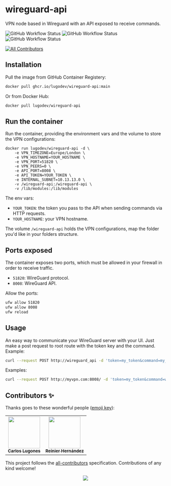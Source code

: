 # wireguard-api

VPN node based in Wireguard with an API exposed to receive commands.

![GitHub Workflow Status](https://img.shields.io/github/workflow/status/ragnarok22/wireguard-api/Release?label=Release)
![GitHub Workflow Status](https://img.shields.io/github/workflow/status/ragnarok22/wireguard-api/Publish%20Docker%20image?label=Docker%20image)
![GitHub Workflow Status](https://img.shields.io/github/workflow/status/ragnarok22/wireguard-api/GitHub%20Package?label=GitHub%20Package)

<!-- ALL-CONTRIBUTORS-BADGE:START - Do not remove or modify this section -->
[![All Contributors](https://img.shields.io/badge/all_contributors-2-orange.svg?style=flat-square)](#contributors)
<!-- ALL-CONTRIBUTORS-BADGE:END -->

## Installation

Pull the image from GitHub Container Registery:

```bash
docker pull ghcr.io/lugodev/wireguard-api:main
```

Or from Docker Hub:

```bash
docker pull lugodev/wireguard-api
```

## Run the container

Run the container, providing the environment vars and the volume to store the VPN configurations:

```
docker run lugodev/wireguard-api -d \
    -e VPN_TIMEZONE=Europe/London \
    -e VPN_HOSTNAME=YOUR_HOSTNAME \
    -e VPN_PORT=51820 \
    -e VPN_PEERS=0 \
    -e API_PORT=8008 \
    -e API_TOKEN=YOUR_TOKEN \
    -e INTERNAL_SUBNET=10.13.13.0 \
    -v /wireguard-api:/wireguard-api \
    -v /lib/modules:/lib/modules
```

The env vars:
* `YOUR_TOKEN`: the token you pass to the API when sending commands via HTTP requests.
* `YOUR_HOSTNAME`: your VPN hostname.

The volume `/wireguard-api` holds the VPN configurations, map the folder you'd like in your folders structure.

## Ports exposed

The container exposes two ports, which must be allowed in your firewall in order to receive traffic.

* `51820`: WireGuard protocol.
* `8008`: WireGuard API.

Allow the ports:

```bash
ufw allow 51820
ufw allow 8008
ufw reload
```

## Usage

An easy way to communicate your WireGuard server with your UI. Just make a post request to root route with the token key and the command. Example:

```bash
curl --request POST http://wireguard_api -d 'token=my_token&command=my_command'
```

Examples:

```BASH
curl --request POST http://myvpn.com:8008/ -d 'token=my_token&command=wg set wg0 peer 6DVHXzbM0TfPr6Q4yDBtA/A0jzdUXu8XqR+yV2vF1F9= remove'
```

## Contributors ✨

Thanks goes to these wonderful people ([emoji key](https://allcontributors.org/docs/en/emoji-key)):

<!-- ALL-CONTRIBUTORS-LIST:START - Do not remove or modify this section -->
<!-- prettier-ignore-start -->
<!-- markdownlint-disable -->
<table>
  <tr>
    <td align="center"><a href="http://lugodev.com"><img src="https://avatars.githubusercontent.com/u/18733370?v=4" width="100px;" alt=""/><br /><sub><b>Carlos Lugones</b></sub></a></td>
    <td align="center"><a href="https://blog.ragnarok22.dev"><img src="https://avatars.githubusercontent.com/u/8838803?v=4" width="100px;" alt=""/><br /><sub><b>Reinier Hernández</b></sub></a></td>
  </tr>
</table>
<!-- markdownlint-restore -->
<!-- prettier-ignore-end -->

<!-- ALL-CONTRIBUTORS-LIST:END -->

This project follows the [all-contributors](https://github.com/all-contributors/all-contributors) specification. Contributions of any kind welcome!

<p align="center">
    <img src="http://ForTheBadge.com/images/badges/made-with-python.svg">
</p>
